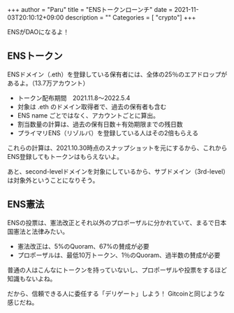 +++
author = "Paru"
title = "ENSトークンローンチ"
date = 2021-11-03T20:10:12+09:00
description = ""
Categories = [ "crypto"]
+++

ENSがDAOになるよ！

<!--more-->

## ENSトークン

ENSドメイン（.eth）を登録している保有者には、全体の25％のエアドロップがあるよ。（13.7万アカウント）

- トークン配布期間　2021.11.8〜2022.5.4
- 対象は .eth のドメイン取得者で、過去の保有者も含む
- ENS name ごとではなく、アカウントごとに算出。
- 割当数量の計算は、過去の保有日数＋有効期限までの残日数
- プライマリENS（リゾルバ）を登録している人はその2倍もらえる

これらの計算は、2021.10.30時点のスナップショットを元にするから、これからENS登録してもトークンはもらえないよ。

あと、second-levelドメインを対象にしているから、サブドメイン（3rd-level）は対象外ということになりそう。


## ENS憲法

ENSの投票は、憲法改正とそれ以外のプロポーザルに分かれていて、まるで日本国憲法と法律みたい。

- 憲法改正は、5%のQuoram、67%の賛成が必要
- プロポーザルは、最低10万トークン、1％のQuoram、過半数の賛成が必要

普通の人はこんなにトークンを持っていないし、プロポーザルや投票をするほど知識もないよね。

だから、信頼できる人に委任する「デリゲート」しよう！ Gitcoinと同じような感じだね。

